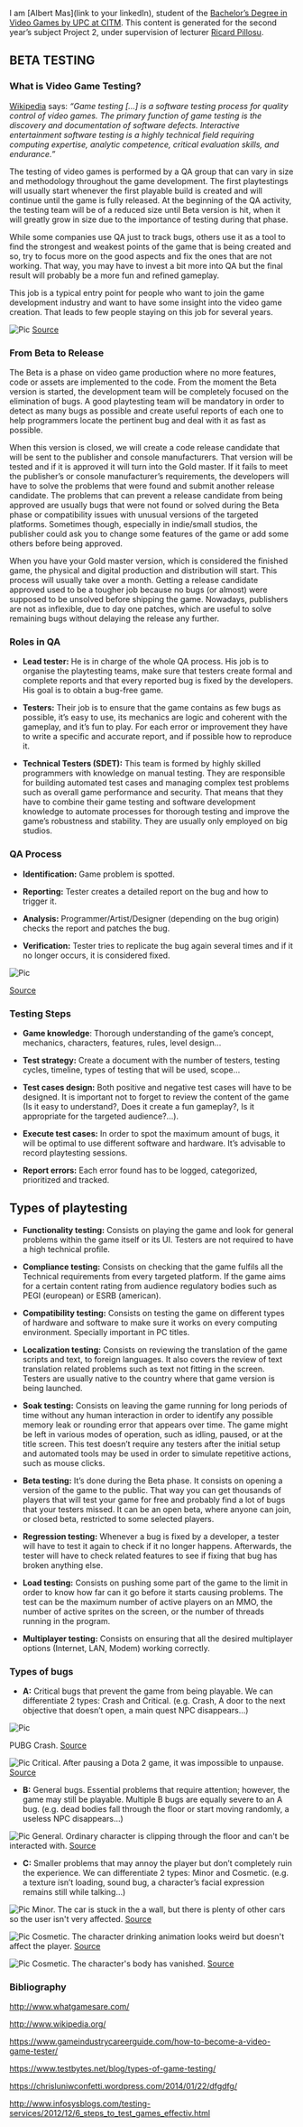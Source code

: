 I am [Albert Mas](link to your linkedIn), student of the
[Bachelor’s Degree in
Video Games by UPC at CITM](https://www.citm.upc.edu/ing/estudis/graus-videojocs/). This content is generated for the second year’s
subject Project 2, under supervision of lecturer
[Ricard Pillosu](https://es.linkedin.com/in/ricardpillosu).

## BETA TESTING

### What is Video Game Testing?

[Wikipedia](https://en.wikipedia.org/wiki/Game_testing) says:
*“Game testing [...] is a software testing process for quality control of video games.
The primary function of game testing is the discovery and documentation of software defects.
Interactive entertainment software testing is a highly technical field requiring computing expertise, analytic competence,
critical evaluation skills, and endurance.”*

The testing of video games is performed by a QA group that can vary in size and methodology throughout the game development.
The first playtestings will usually start whenever the first playable build is created and will continue until the game is fully released.
At the beginning of the QA activity, the testing team will be of a reduced size until Beta version is hit, when it will greatly
grow in size due to the importance of testing during that phase.

While some companies use QA just to track bugs, others use it as a tool to find the strongest and weakest points of the game
that is being created and so, try to focus more on the good aspects and fix the ones that are not working. That way, you may
have to invest a bit more into QA but the final result will probably be a more fun and refined gameplay.

This job is a typical entry point for people who want to join the game development industry and want to have some insight
into the video game creation. That leads to few people staying on this job for several years.

![Pic](https://i2.wp.com/2.media.dorkly.cvcdn.com/51/94/8a50767fc39a7d6cb54d98d1fccaa5fb.jpg)
[Source](https://www.funstockretro.co.uk/news/what-is-it-like-to-be-a-video-games-tester/)

### From Beta to Release

The Beta is a phase on video game production where no more features, code or assets are implemented to the code. From the moment
the Beta version is started, the development team will be completely focused on the elimination of bugs.
A good playtesting team will be mandatory in order to detect as many bugs as possible and create useful reports of each one
to help programmers locate the pertinent bug and deal with it as fast as possible.

When this version is closed, we will create a code release candidate that will be sent to the publisher and console manufacturers.
That version will be tested and if it is approved it will turn into the Gold master.
If it fails to meet the publisher’s or console manufacturer’s requirements, the developers will have to solve the problems that
were found and submit another release candidate. The problems that can prevent a release candidate from being approved are usually
bugs that were not found or solved during the Beta phase or compatibility issues with unusual versions of the targeted platforms.
Sometimes though, especially in indie/small studios, the publisher could ask you to change some features of the game or add some
others before being approved.

When you have your Gold master version, which is considered the finished game, the physical and digital production and
distribution will start. This process will usually take over a month.
Getting a release candidate approved used to be a tougher job because no bugs (or almost) were supposed to be unsolved
before shipping the game. Nowadays, publishers are not as inflexible, due to day one patches, which are useful to solve
remaining bugs without delaying the release any further.

### Roles in QA
- **Lead tester:** He is in charge of the whole QA process. His job is to organise the playtesting teams, make sure that testers create formal and complete reports and that every reported bug is fixed by the developers. His goal is to obtain a bug-free game.

- **Testers:** Their job is to ensure that the game contains as few bugs as possible, it’s easy to use, its mechanics are logic and coherent with the gameplay, and it’s fun to play. For each error or improvement they have to write a specific and accurate report, and if possible how to reproduce it.

- **Technical Testers (SDET):** This team is formed by highly skilled programmers with knowledge on manual testing. They are responsible for building automated test cases and managing complex test problems such as overall game performance and security. That means that they have to combine their game testing and software development knowledge to automate processes for thorough testing and improve the game’s robustness and stability. They are usually only employed on big studios.

### QA Process
- **Identification:** Game problem is spotted.

- **Reporting:** Tester creates a detailed report on the bug and how to trigger it.

- **Analysis:** Programmer/Artist/Designer (depending on the bug origin) checks the report and patches the bug.

- **Verification:** Tester tries to replicate the bug again several times and if it no longer occurs, it is considered fixed.

![Pic](https://www.gameindustrycareerguide.com/wp-content/uploads/2014/01/Dead-Fly-Scene_Grant-Cochrane-300x197.jpg)

[Source](https://www.gameindustrycareerguide.com/how-to-become-a-video-game-tester/)

### Testing Steps
- **Game knowledge**: Thorough understanding of the game’s concept, mechanics, characters, features, rules, level design…

- **Test strategy:** Create a document with the number of testers, testing cycles, timeline, types of testing that will be used, scope…

- **Test cases design:** Both positive and negative test cases will have to be designed. It is important not to forget to review the content of the game (Is it easy to understand?, Does it create a fun gameplay?, Is it appropriate for the targeted audience?...).

- **Execute test cases:** In order to spot the maximum amount of bugs, it will be optimal to use different software and hardware. It’s advisable to record playtesting sessions.

- **Report errors:**  Each error found has to be logged, categorized, prioritized and tracked.

## Types of playtesting
- **Functionality testing:** Consists on playing the game and look for general problems within the game itself or its UI. Testers are not required to have a high technical profile.

- **Compliance testing:** Consists on checking that the game fulfils all the Technical requirements from every targeted platform. If the game aims for a certain content rating from audience regulatory bodies such as PEGI (european) or ESRB (american).

- **Compatibility testing:** Consists on testing the game on different types of hardware and software to make sure it works on every computing environment. Specially important in PC titles.

- **Localization testing:** Consists on reviewing the translation of the game scripts and text, to foreign languages. It also covers the review of text translation related problems such as text not fitting in the screen. Testers are usually native to the country where that game version is being launched.

- **Soak testing:** Consists on leaving the game running for long periods of time without any human interaction in order to identify any possible memory leak or rounding error that appears over time. The game might be left in various modes of operation, such as idling, paused, or at the title screen. This test doesn’t require any testers after the initial setup and automated tools may be used in order to simulate repetitive actions, such as mouse clicks.

- **Beta testing:** It’s done during the Beta phase. It consists on opening a version of the game to the public. That way you can get thousands of players that will test your game for free and probably find a lot of bugs that your testers missed. It can be an open beta, where anyone can join, or closed beta, restricted to some selected players.

- **Regression testing:** Whenever a bug is fixed by a developer, a tester will have to test it again to check if it no longer happens. Afterwards, the tester will have to check related features to see if fixing that bug has broken anything else.

- **Load testing:** Consists on pushing some part of the game to the limit in order to know how far can it go before it starts causing problems. The test can be the maximum number of active players on an MMO, the number of active sprites on the screen, or the number of threads running in the program.

- **Multiplayer testing:** Consists on ensuring that all the desired multiplayer options (Internet, LAN, Modem) working correctly.

### Types of bugs
- **A:** Critical bugs that prevent the game from being playable. We can differentiate 2 types: Crash and Critical. (e.g. Crash, A door to the next objective that doesn’t open, a main quest NPC disappears…)

![Pic](https://content.invisioncic.com/r273030/monthly_2017_10/erro.png.7dd08c6b72912fdc00285c3516a5c679.png)

PUBG Crash. [Source](https://www.reddit.com/r/pugb/comments/8aclnb/1010_gaming_experience/)

![Pic](http://i.imgur.com/1kAtwG0.jpg)
Critical. After pausing a Dota 2 game, it was impossible to unpause. [Source](https://dev.dota2.com/showthread.php?t=121309)

- **B:** General bugs. Essential problems that require attention; however, the game may still be playable. Multiple B bugs are equally severe to an A bug. (e.g. dead bodies fall through the floor or start moving randomly, a useless NPC disappears…)

![Pic](https://www.rockpapershotgun.com/images/11/dec/fix0.jpg)
General. Ordinary character is clipping through the floor and can't be interacted with. [Source](https://www.rockpapershotgun.com/2011/12/08/hey-bethesda-could-you-fix-skyrim/)

- **C:** Smaller problems that may annoy the player but don’t completely ruin the experience. We can differentiate 2 types: Minor and Cosmetic. (e.g. a texture isn’t loading, sound bug, a character’s facial expression remains still while talking...)

![Pic](https://connorryan1994.files.wordpress.com/2014/01/d.png)
Minor. The car is stuck in the a wall, but there is plenty of other cars so the user isn't very affected. [Source](https://connorryan1994.wordpress.com/2014/01/22/unit-77-designing-tests-for-computer-games/)

![Pic](https://connorryan1994.files.wordpress.com/2014/01/e2.jpg)
Cosmetic. The character drinking animation looks weird but doesn't affect the player. [Source](https://connorryan1994.wordpress.com/2014/01/22/unit-77-designing-tests-for-computer-games/)

![Pic](https://mygaming.co.za/news/wp-content/uploads/2016/10/Skyrim-Headless-Glitch.jpg)
Cosmetic. The character's body has vanished. [Source](http://ramblingfoxreviews.blogspot.com.es/2015/05/5-enjoyable-but-ridiculously-bugged-games.html)

### Bibliography
http://www.whatgamesare.com/

http://www.wikipedia.org/

https://www.gameindustrycareerguide.com/how-to-become-a-video-game-tester/

https://www.testbytes.net/blog/types-of-game-testing/

https://chrisluniwconfetti.wordpress.com/2014/01/22/dfgdfg/

http://www.infosysblogs.com/testing-services/2012/12/6_steps_to_test_games_effectiv.html
